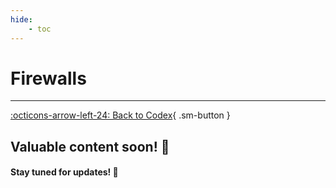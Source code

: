 ```yaml
---
hide:
    - toc
---
```


# **Firewalls**

---

[:octicons-arrow-left-24: Back to Codex](../../index.md){ .sm-button }

## Valuable content soon! 🚀  
#### Stay tuned for updates! 🌟